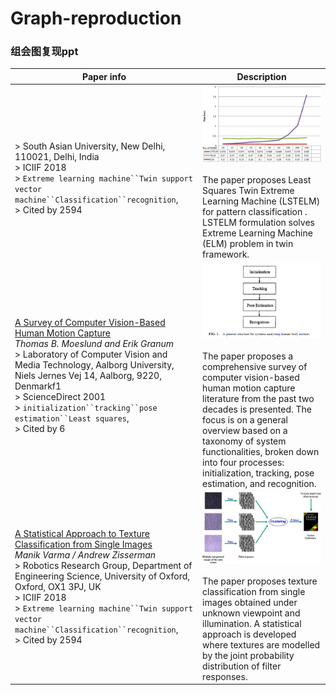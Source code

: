# Graph-reproduction
### 组会图复现ppt
| Paper info | Description |
|---|---|
|<br/>> South Asian University, New Delhi, 110021, Delhi, India<br/>> ICIIF 2018<br/>> `Extreme learning machine``Twin support vector machine``Classification``recognition`, <br/>> Cited by 2594 | <div align="center"><img src="https://raw.githubusercontent.com/iOPENCap/awesome-change-caption/img-storage/1.png" width="300"></div><br/>The paper proposes Least Squares Twin Extreme Learning Machine (LSTELM) for pattern classification . LSTELM formulation solves Extreme Learning Machine (ELM) problem in twin framework.
| [A Survey of Computer Vision-Based Human Motion Capture](https://www.sciencedirect.com/science/article/pii/S107731420090897X)<br/>*Thomas B. Moeslund and Erik Granum*<br/>> Laboratory of Computer Vision and Media Technology, Aalborg University, Niels Jernes Vej 14, Aalborg, 9220, Denmarkf1<br/>> ScienceDirect 2001<br/>> `initialization``tracking``pose estimation``Least squares`, <br/>> Cited by 6 | <div align="center"><img src="https://raw.githubusercontent.com/iOPENCap/awesome-change-caption/img-storage/2.1.png" width="300"></div><br/>The paper proposes a comprehensive survey of computer vision-based human motion capture literature from the past two decades is presented. The focus is on a general overview based on a taxonomy of system functionalities, broken down into four processes: initialization, tracking, pose estimation, and recognition.<br/> 
| [A Statistical Approach to Texture Classification from Single Images](https://link.springer.com/article/10.1023/B:VISI.0000046589.39864.ee)<br/>*Manik Varma / Andrew Zisserman*<br/>> Robotics Research Group, Department of Engineering Science, University of Oxford, Oxford, OX1 3PJ, UK<br/>> ICIIF 2018<br/>> `Extreme learning machine``Twin support vector machine``Classification``recognition`, <br/>> Cited by 2594 | <div align="center"><img src="https://raw.githubusercontent.com/iOPENCap/awesome-change-caption/img-storage/3.png" width="300"></div><br/>The paper proposes texture classification from single images obtained under unknown viewpoint and illumination. A statistical approach is developed where textures are modelled by the joint probability distribution of filter responses.
